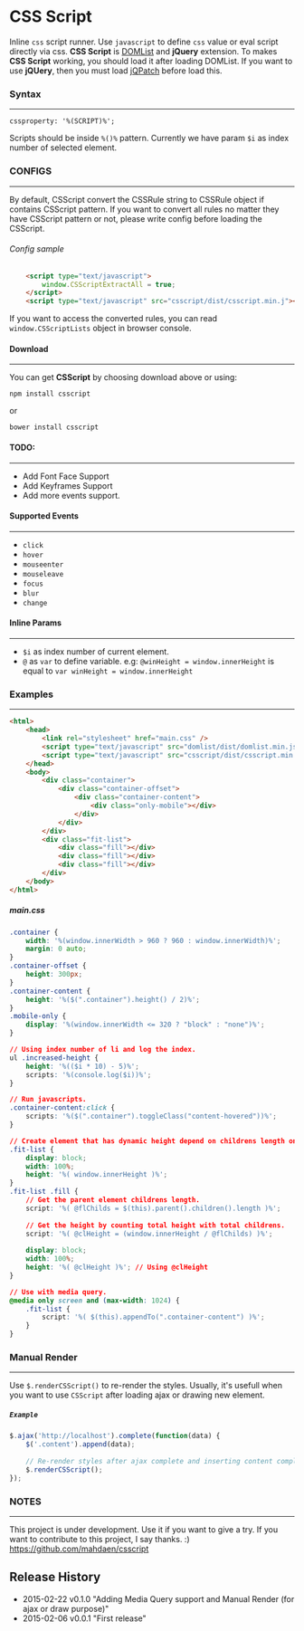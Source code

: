 CSS Script
====

Inline `css` script runner. Use `javascript` to define `css` value or eval script directly via css.
**CSS Script** is [DOMList](https://github.com/mahdaen/domlist) and **jQuery** extension.
To makes **CSS Script** working, you should load it after loading DOMList.
If you want to use **jQUery**, then you must load [jQPatch](https://github.com/mahdaen/jqpatch) before load this. 

### **Syntax**
***

`cssproperty: '%(SCRIPT)%';`

Scripts should be inside `%()%` pattern. Currently we have param `$i` as index number of selected element.

### **CONFIGS**
***

By default, CSScript convert the CSSRule string to CSSRule object if contains CSScript pattern.
If you want to convert all rules no matter they have CSScript pattern or not, please write config before loading the CSScript.

###### Config sample
```html
	<script type="text/javascript">
		window.CSScriptExtractAll = true;
	</script>
	<script type="text/javascript" src="csscript/dist/csscript.min.j"></script>
```

If you want to access the converted rules, you can read `window.CSScriptLists` object in browser console.

#### **Download**
***

You can get **CSScript** by choosing download above or using:
```
npm install csscript
```
or
```
bower install csscript
```

#### **TODO**:
***

* Add Font Face Support
* Add Keyframes Support
* Add more events support.

#### **Supported Events**
***

- `click`
- `hover`
- `mouseenter`
- `mouseleave`
- `focus`
- `blur`
- `change`

#### **Inline Params**
***

- `$i` as index number of current element.
- `@` as `var` to define variable. e.g: `@winHeight = window.innerHeight` is equal to `var winHeight = window.innerHeight`

### **Examples**
***

```html
<html>
	<head>
		<link rel="stylesheet" href="main.css" />
		<script type="text/javascript" src="domlist/dist/domlist.min.js"></script>
		<script type="text/javascript" src="csscript/dist/csscript.min.js"></script>
	</head>
	<body>
		<div class="container">
			<div class="container-offset">
				<div class="container-content">
					<div class="only-mobile"></div>
				</div>
			</div>
		</div>
		<div class="fit-list">
			<div class="fill"></div>
			<div class="fill"></div>
			<div class="fill"></div>
		</div>
	</body>
</html>
```

##### **main.css**
```css
.container {
	width: '%(window.innerWidth > 960 ? 960 : window.innerWidth)%';
	margin: 0 auto;
}
.container-offset {
	height: 300px;
}
.container-content {
	height: '%($(".container").height() / 2)%';
}
.mobile-only {
	display: '%(window.innerWidth <= 320 ? "block" : "none")%';
}

// Using index number of li and log the index.
ul .increased-height {
	height: '%(($i * 10) - 5)%';
	scripts: '%(console.log($i))%';
}

// Run javascripts.
.container-content:click {
    scripts: '%($(".container").toggleClass("content-hovered"))%';
}

// Create element that has dynamic height depend on childrens length on parent element.
.fit-list {
	display: block;
	width: 100%;
	height: '%( window.innerHeight )%';
}
.fit-list .fill {
	// Get the parent element childrens length.
	script: '%( @flChilds = $(this).parent().children().length )%';
	
	// Get the height by counting total height with total childrens.
	script: '%( @clHeight = (window.innerHeight / @flChilds) )%';
	
	display: block;
	width: 100%;
	height: '%( @clHeight )%'; // Using @clHeight
}

// Use with media query.
@media only screen and (max-width: 1024) {
    .fit-list {
        script: '%( $(this).appendTo(".container-content") )%';
    }
}
```

### **Manual Render**
***

Use `$.renderCSScript()` to re-render the styles.
Usually, it's usefull when you want to use `CSScript` after loading ajax or drawing new element.

##### `Example`
```js
$.ajax('http://localhost').complete(function(data) {
    $('.content').append(data);
    
    // Re-render styles after ajax complete and inserting content complete.
    $.renderCSScript();
});
```

### **NOTES**
***

This project is under development. Use it if you want to give a try.
If you want to contribute to this project, I say thanks. :)
https://github.com/mahdaen/csscript


## Release History
* 2015-02-22        v0.1.0      "Adding Media Query support and Manual Render (for ajax or draw purpose)"
* 2015-02-06        v0.0.1      "First release"

